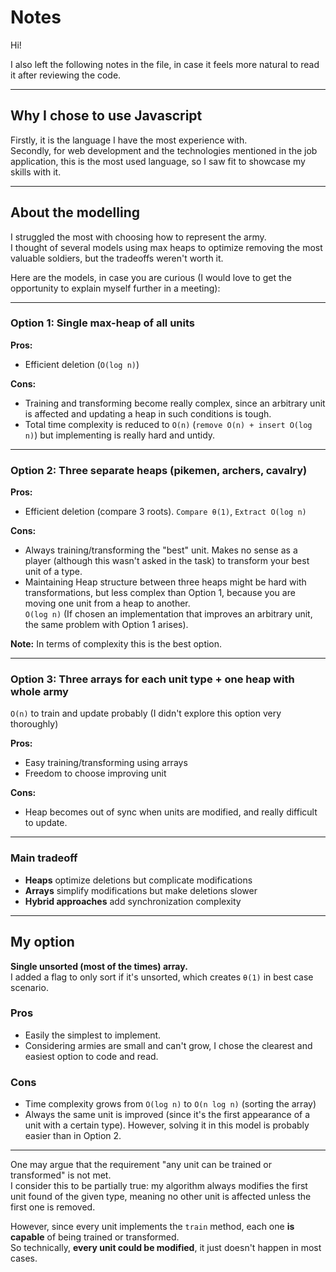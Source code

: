 # Notes

Hi!

I also left the following notes in the file, in case it feels more natural to read it after reviewing the code.

---

## Why I chose to use Javascript

Firstly, it is the language I have the most experience with.  
Secondly, for web development and the technologies mentioned in the job application, this is the most used language, so I saw fit to showcase my skills with it.

---

## About the modelling

I struggled the most with choosing how to represent the army.  
I thought of several models using max heaps to optimize removing the most valuable soldiers, but the tradeoffs weren't worth it.

Here are the models, in case you are curious (I would love to get the opportunity to explain myself further in a meeting):

---

### Option 1: Single max-heap of all units

**Pros:**
- Efficient deletion (`O(log n)`)

**Cons:**
- Training and transforming become really complex, since an arbitrary unit is affected and updating a heap in such conditions is tough.
- Total time complexity is reduced to `O(n)` (`remove O(n) + insert O(log n)`) but implementing is really hard and untidy.

---

### Option 2: Three separate heaps (pikemen, archers, cavalry)

**Pros:**
- Efficient deletion (compare 3 roots). `Compare θ(1)`, `Extract O(log n)`

**Cons:**
- Always training/transforming the "best" unit. Makes no sense as a player (although this wasn't asked in the task) to transform your best unit of a type.
- Maintaining Heap structure between three heaps might be hard with transformations, but less complex than Option 1, because you are moving one unit from a heap to another.  
  `O(log n)` (If chosen an implementation that improves an arbitrary unit, the same problem with Option 1 arises).

**Note:** In terms of complexity this is the best option.

---

### Option 3: Three arrays for each unit type + one heap with whole army

`O(n)` to train and update probably (I didn't explore this option very thoroughly)

**Pros:**
- Easy training/transforming using arrays
- Freedom to choose improving unit

**Cons:**
- Heap becomes out of sync when units are modified, and really difficult to update.

---

### Main tradeoff

- **Heaps** optimize deletions but complicate modifications  
- **Arrays** simplify modifications but make deletions slower  
- **Hybrid approaches** add synchronization complexity

---

## My option

**Single unsorted (most of the times) array.**  
I added a flag to only sort if it's unsorted, which creates `θ(1)` in best case scenario.

### Pros
- Easily the simplest to implement.
- Considering armies are small and can't grow, I chose the clearest and easiest option to code and read.

### Cons
- Time complexity grows from `O(log n)` to `O(n log n)` (sorting the array)
- Always the same unit is improved (since it's the first appearance of a unit with a certain type).
  However, solving it in this model is probably easier than in Option 2.

---

One may argue that the requirement "any unit can be trained or transformed" is not met.  
I consider this to be partially true: my algorithm always modifies the first unit found of the given type, meaning no other unit is affected unless the first one is removed.

However, since every unit implements the `train` method, each one **is capable** of being trained or transformed.  
So technically, **every unit could be modified**, it just doesn't happen in most cases.
